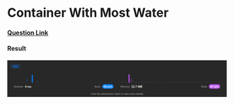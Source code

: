 # Container With Most Water

#### [Question Link](https://leetcode.com/problems/container-with-most-water/)

#### Result
![result](Result.png)